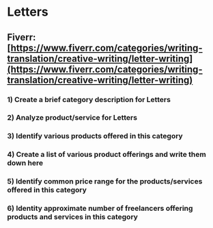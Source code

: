 # Letters
## Fiverr: [https://www.fiverr.com/categories/writing-translation/creative-writing/letter-writing](https://www.fiverr.com/categories/writing-translation/creative-writing/letter-writing)
### 1) Create a brief category description for Letters
### 2) Analyze product/service for Letters
### 3) Identify various products offered in this category
### 4) Create a list of various product offerings and write them down here
### 5) Identify common price range for the products/services offered in this category
### 6) Identity approximate number of freelancers offering products and services in this category
